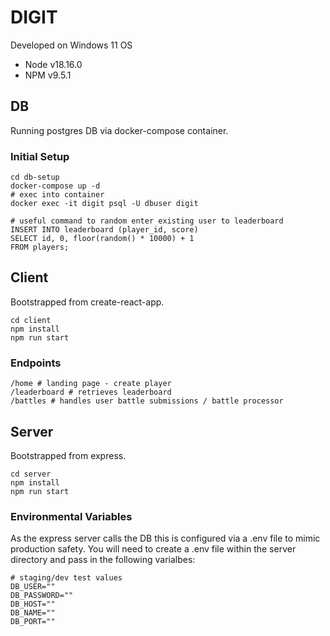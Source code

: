# DIGIT

Developed on Windows 11 OS
* Node v18.16.0
* NPM  v9.5.1

## DB
Running postgres DB via docker-compose container.

### Initial Setup
```
cd db-setup
docker-compose up -d
# exec into container
docker exec -it digit psql -U dbuser digit

# useful command to random enter existing user to leaderboard
INSERT INTO leaderboard (player_id, score)
SELECT id, 0, floor(random() * 10000) + 1
FROM players;
```

## Client
Bootstrapped from create-react-app.

```
cd client
npm install
npm run start
```

### Endpoints

```
/home # landing page - create player
/leaderboard # retrieves leaderboard
/battles # handles user battle submissions / battle processor
```

## Server
Bootstrapped from express.

```
cd server
npm install
npm run start
```

### Environmental Variables
As the express server calls the DB this is configured via a .env file to mimic production safety. You will need to create a .env file within the server directory and pass in the following varialbes:

```
# staging/dev test values
DB_USER=""
DB_PASSWORD=""
DB_HOST=""
DB_NAME=""
DB_PORT=""
```
